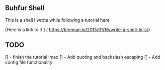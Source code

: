 
Buhfur Shell
---

This is a shell I wrote while following a tutorial here 

[Here is a link to it ] ( https://brennan.io/2015/01/16/write-a-shell-in-c/)


TODO
---
[] - finish the tutorial lmao 
[] - Add quoting and backslash escaping 
[] - Add config file functionality 
 

